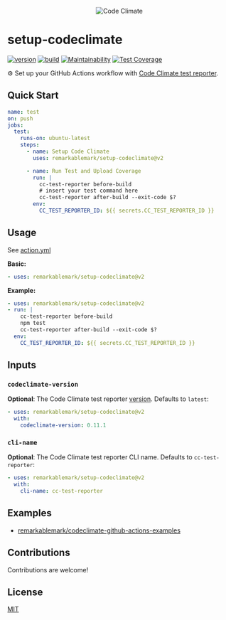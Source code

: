<p align="center">
  <img src="https://github.com/codeclimate.png?size=200" alt="Code Climate">
</p>

# setup-codeclimate

[![version](https://badgen.net/github/release/remarkablemark/setup-codeclimate)](https://github.com/remarkablemark/setup-codeclimate/releases)
[![build](https://github.com/remarkablemark/setup-codeclimate/actions/workflows/build.yml/badge.svg)](https://github.com/remarkablemark/setup-codeclimate/actions/workflows/build.yml)
[![Maintainability](https://api.codeclimate.com/v1/badges/41506f89fd7e38398c84/maintainability)](https://codeclimate.com/github/remarkablemark/setup-codeclimate/maintainability)
[![Test Coverage](https://api.codeclimate.com/v1/badges/41506f89fd7e38398c84/test_coverage)](https://codeclimate.com/github/remarkablemark/setup-codeclimate/test_coverage)

⚙️ Set up your GitHub Actions workflow with [Code Climate test reporter](https://github.com/codeclimate/test-reporter).

## Quick Start

```yaml
name: test
on: push
jobs:
  test:
    runs-on: ubuntu-latest
    steps:
      - name: Setup Code Climate
        uses: remarkablemark/setup-codeclimate@v2

      - name: Run Test and Upload Coverage
        run: |
          cc-test-reporter before-build
          # insert your test command here
          cc-test-reporter after-build --exit-code $?
        env:
          CC_TEST_REPORTER_ID: ${{ secrets.CC_TEST_REPORTER_ID }}
```

## Usage

See [action.yml](action.yml)

**Basic:**

```yaml
- uses: remarkablemark/setup-codeclimate@v2
```

**Example:**

```yaml
- uses: remarkablemark/setup-codeclimate@v2
- run: |
    cc-test-reporter before-build
    npm test
    cc-test-reporter after-build --exit-code $?
  env:
    CC_TEST_REPORTER_ID: ${{ secrets.CC_TEST_REPORTER_ID }}
```

## Inputs

### `codeclimate-version`

**Optional**: The Code Climate test reporter [version](https://github.com/codeclimate/test-reporter/releases). Defaults to `latest`:

```yaml
- uses: remarkablemark/setup-codeclimate@v2
  with:
    codeclimate-version: 0.11.1
```

### `cli-name`

**Optional**: The Code Climate test reporter CLI name. Defaults to `cc-test-reporter`:

```yaml
- uses: remarkablemark/setup-codeclimate@v2
  with:
    cli-name: cc-test-reporter
```

## Examples

- [remarkablemark/codeclimate-github-actions-examples](https://github.com/remarkablemark/codeclimate-github-actions-examples)

## Contributions

Contributions are welcome!

## License

[MIT](LICENSE)
